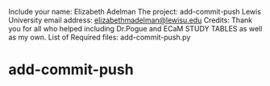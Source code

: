 Include your name: Elizabeth Adelman 
The project: add-commit-push
Lewis University email address: elizabethmadelman@lewisu.edu 
Credits: Thank you for all who helped including Dr.Pogue and ECaM STUDY TABLES as well as my own. 
List of Required files: add-commit-push.py
# add-commit-push
